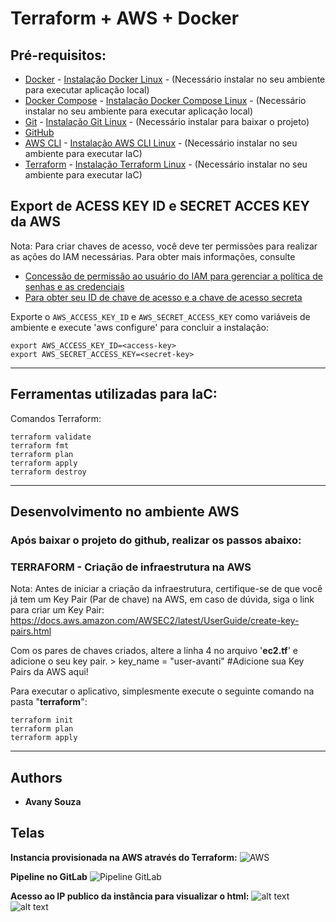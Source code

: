 # Terraform + AWS + Docker

## Pré-requisitos:

- [Docker](https://www.docker.com) - [Instalação Docker Linux](https://docs.docker.com/engine/install/ubuntu/) - (Necessário instalar no seu ambiente para executar aplicação local)
- [Docker Compose](https://docs.docker.com/compose/) - [Instalação Docker Compose Linux](https://docs.docker.com/compose/install/linux/#install-the-plugin-manually) - (Necessário instalar no seu ambiente para executar aplicação local)
- [Git](https://git-scm.com/) - [Instalação Git Linux](https://linuxhint.com/install-git-ubuntu22-04/) - (Necessário instalar para baixar o projeto)
- [GitHub](https://github.com/)
- [AWS CLI](https://aws.amazon.com/pt/cli/) - [Instalação AWS CLI Linux](https://docs.aws.amazon.com/cli/latest/userguide/getting-started-install.html) - (Necessário instalar no seu ambiente para executar IaC) 
- [Terraform](https://www.terraform.io) - [Instalação Terraform Linux](https://developer.hashicorp.com/terraform/cli/install/apt) - (Necessário instalar no seu ambiente para executar IaC)

## Export de ACESS KEY ID e SECRET ACCES KEY da AWS

Nota: Para criar chaves de acesso, você deve ter permissões para realizar as ações do IAM necessárias. Para obter mais informações, consulte 
- [Concessão de permissão ao usuário do IAM para gerenciar a política de senhas e as credenciais](https://docs.aws.amazon.com/pt_br/powershell/latest/userguide/pstools-appendix-sign-up.html)
- [Para obter seu ID de chave de acesso e a chave de acesso secreta](https://docs.aws.amazon.com/IAM/latest/UserGuide/access_permissions-required.html)

Exporte o `AWS_ACCESS_KEY_ID` e `AWS_SECRET_ACCESS_KEY` como variáveis de ambiente e execute 'aws configure' para concluir a instalação:

```shell
export AWS_ACCESS_KEY_ID=<access-key>
export AWS_SECRET_ACCESS_KEY=<secret-key>
```

--------------

## Ferramentas utilizadas para IaC:

Comandos Terraform: 
```shell
terraform validate
terraform fmt
terraform plan
terraform apply
terraform destroy
```
--------------

## Desenvolvimento no ambiente AWS

### Após baixar o projeto do github, realizar os passos abaixo:


### **TERRAFORM - Criação de infraestrutura na AWS**

Nota: Antes de iniciar a criação da infraestrutura, certifique-se de que você já tem um Key Pair (Par de chave) na AWS, em caso de dúvida, siga o link para criar um Key Pair: https://docs.aws.amazon.com/AWSEC2/latest/UserGuide/create-key-pairs.html

Com os pares de chaves criados, altere a linha 4 no arquivo '**ec2.tf**' e adicione o seu key pair.
    > key_name                    = "user-avanti" #Adicione sua Key Pairs da AWS aqui!

Para executar o aplicativo, simplesmente execute o seguinte comando na pasta "**terraform**":

```shell
terraform init
terraform plan
terraform apply 

```
--------------

## Authors

* **Avany Souza**

## Telas
**Instancia provisionada na AWS através do Terraform:**
![AWS](image.png)

**Pipeline no GitLab**
![Pipeline GitLab](image-1.png)

**Acesso ao IP publico da instância para visualizar o html:**
![alt text](image-2.png)
![alt text](image-3.png)
